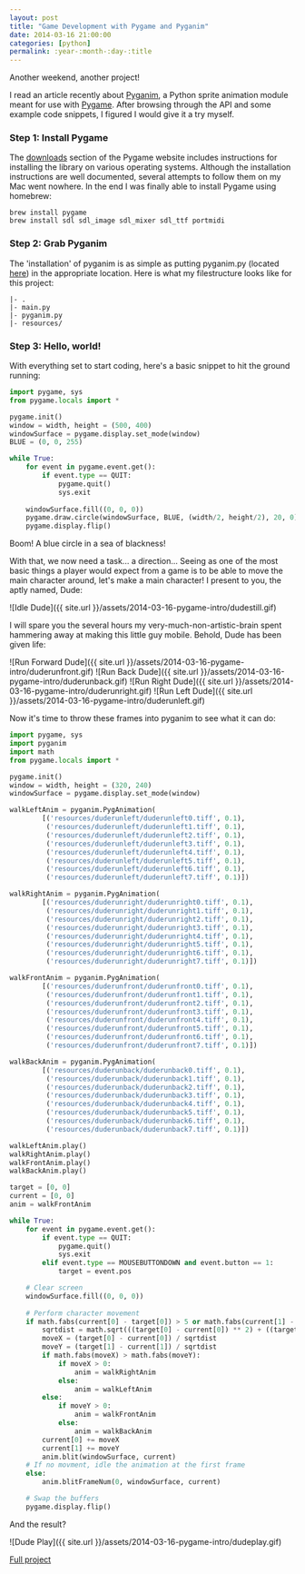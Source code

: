 ```yaml
---
layout: post
title: "Game Development with Pygame and Pyganim"
date: 2014-03-16 21:00:00
categories: [python]
permalink: :year-:month-:day-:title
---
```


Another weekend, another project!

I read an article recently about [Pyganim](http://inventwithpython.com/pyganim/), a Python sprite animation module meant for use with [Pygame](http://pygame.org/news.html). After browsing through the API and some example code snippets, I figured I would give it a try myself.

### Step 1: Install Pygame

The [downloads](http://pygame.org/download.shtml) section of the Pygame website includes instructions for installing the library on various operating systems. Although the installation instructions are well documented, several attempts to follow them on my Mac went nowhere. In the end I was finally able to install Pygame using homebrew:

```
brew install pygame
brew install sdl sdl_image sdl_mixer sdl_ttf portmidi
```

### Step 2: Grab Pyganim

The 'installation' of pyganim is as simple as putting pyganim.py (located [here](http://inventwithpython.com/pyganim/index.html#download)) in the appropriate location. Here is what my filestructure looks like for this project:

```
|- .
|- main.py
|- pyganim.py
|- resources/
```

### Step 3: Hello, world!

With everything set to start coding, here's a basic snippet to hit the ground running:

```python
import pygame, sys
from pygame.locals import *

pygame.init()
window = width, height = (500, 400)
windowSurface = pygame.display.set_mode(window)
BLUE = (0, 0, 255)

while True:
    for event in pygame.event.get():
        if event.type == QUIT:
            pygame.quit()
            sys.exit    
                                                    
    windowSurface.fill((0, 0, 0))
    pygame.draw.circle(windowSurface, BLUE, (width/2, height/2), 20, 0)
    pygame.display.flip()
```

Boom! A blue circle in a sea of blackness!

With that, we now need a task... a direction... Seeing as one of the most basic things a player would expect from a game is to be able to move the main character around, let's make a main character! I present to you, the aptly named, Dude:

![Idle Dude]({{ site.url }}/assets/2014-03-16-pygame-intro/dudestill.gif)

I will spare you the several hours my very-much-non-artistic-brain spent hammering away at making this little guy mobile. Behold, Dude has been given life:

![Run Forward Dude]({{ site.url }}/assets/2014-03-16-pygame-intro/duderunfront.gif) ![Run Back Dude]({{ site.url }}/assets/2014-03-16-pygame-intro/duderunback.gif) ![Run Right Dude]({{ site.url }}/assets/2014-03-16-pygame-intro/duderunright.gif) ![Run Left Dude]({{ site.url }}/assets/2014-03-16-pygame-intro/duderunleft.gif)

Now it's time to throw these frames into pyganim to see what it can do:

```python
import pygame, sys
import pyganim
import math
from pygame.locals import *

pygame.init()
window = width, height = (320, 240)
windowSurface = pygame.display.set_mode(window)

walkLeftAnim = pyganim.PygAnimation(
		[('resources/duderunleft/duderunleft0.tiff', 0.1),
		 ('resources/duderunleft/duderunleft1.tiff', 0.1),
		 ('resources/duderunleft/duderunleft2.tiff', 0.1),
		 ('resources/duderunleft/duderunleft3.tiff', 0.1),
		 ('resources/duderunleft/duderunleft4.tiff', 0.1),
		 ('resources/duderunleft/duderunleft5.tiff', 0.1),
		 ('resources/duderunleft/duderunleft6.tiff', 0.1),
		 ('resources/duderunleft/duderunleft7.tiff', 0.1)])

walkRightAnim = pyganim.PygAnimation(
		[('resources/duderunright/duderunright0.tiff', 0.1),
		 ('resources/duderunright/duderunright1.tiff', 0.1),
		 ('resources/duderunright/duderunright2.tiff', 0.1),
		 ('resources/duderunright/duderunright3.tiff', 0.1),
		 ('resources/duderunright/duderunright4.tiff', 0.1),
		 ('resources/duderunright/duderunright5.tiff', 0.1),
		 ('resources/duderunright/duderunright6.tiff', 0.1),
		 ('resources/duderunright/duderunright7.tiff', 0.1)])

walkFrontAnim = pyganim.PygAnimation(
		[('resources/duderunfront/duderunfront0.tiff', 0.1),
		 ('resources/duderunfront/duderunfront1.tiff', 0.1),
		 ('resources/duderunfront/duderunfront2.tiff', 0.1),
		 ('resources/duderunfront/duderunfront3.tiff', 0.1),
		 ('resources/duderunfront/duderunfront4.tiff', 0.1),
		 ('resources/duderunfront/duderunfront5.tiff', 0.1),
		 ('resources/duderunfront/duderunfront6.tiff', 0.1),
		 ('resources/duderunfront/duderunfront7.tiff', 0.1)])

walkBackAnim = pyganim.PygAnimation(
		[('resources/duderunback/duderunback0.tiff', 0.1),
		 ('resources/duderunback/duderunback1.tiff', 0.1),
		 ('resources/duderunback/duderunback2.tiff', 0.1),
		 ('resources/duderunback/duderunback3.tiff', 0.1),
		 ('resources/duderunback/duderunback4.tiff', 0.1),
		 ('resources/duderunback/duderunback5.tiff', 0.1),
		 ('resources/duderunback/duderunback6.tiff', 0.1),
		 ('resources/duderunback/duderunback7.tiff', 0.1)])

walkLeftAnim.play()
walkRightAnim.play()
walkFrontAnim.play()
walkBackAnim.play()

target = [0, 0]
current = [0, 0]
anim = walkFrontAnim

while True:
	for event in pygame.event.get():
		if event.type == QUIT:
			pygame.quit()
			sys.exit
		elif event.type == MOUSEBUTTONDOWN and event.button == 1:
			target = event.pos

	# Clear screen 
	windowSurface.fill((0, 0, 0))
 
 	# Perform character movement
 	if math.fabs(current[0] - target[0]) > 5 or math.fabs(current[1] - target[1]) > 5:
 		sqrtdist = math.sqrt(((target[0] - current[0]) ** 2) + ((target[1] - current[1]) ** 2))
 		moveX = (target[0] - current[0]) / sqrtdist
 		moveY = (target[1] - current[1]) / sqrtdist
 		if math.fabs(moveX) > math.fabs(moveY):
 			if moveX > 0:
 				anim = walkRightAnim
 			else:
 				anim = walkLeftAnim
 		else:
 			if moveY > 0:
 				anim = walkFrontAnim
 			else:
				anim = walkBackAnim
 		current[0] += moveX
 		current[1] += moveY
 		anim.blit(windowSurface, current)
 	# If no movment, idle the animation at the first frame
 	else:
 		anim.blitFrameNum(0, windowSurface, current)

 	# Swap the buffers
	pygame.display.flip()
```

And the result?

![Dude Play]({{ site.url }}/assets/2014-03-16-pygame-intro/dudeplay.gif)

[Full project](https://github.com/drewmalin/pygame_and_pyganim)